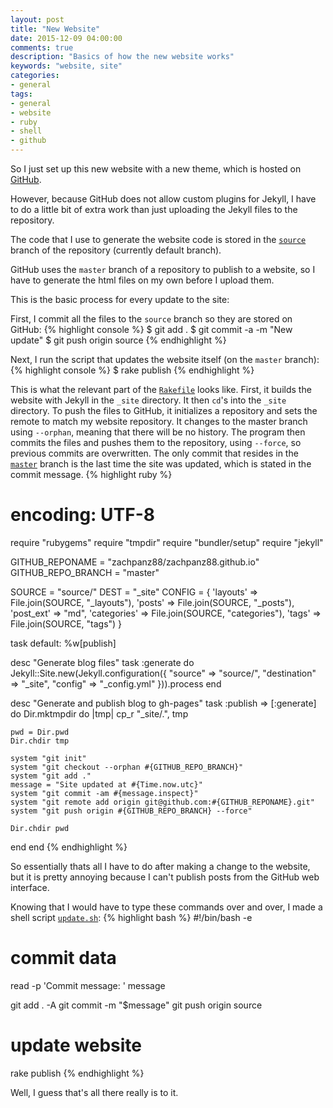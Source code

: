 ```yaml
---
layout: post
title: "New Website"
date: 2015-12-09 04:00:00
comments: true
description: "Basics of how the new website works"
keywords: "website, site"
categories:
- general
tags:
- general
- website
- ruby
- shell
- github
---
```


So I just set up this new website with a new theme, which is hosted on [GitHub](https://github.com/zachpanz88/zachpanz88.github.io).

However, because GitHub does not allow custom plugins for Jekyll, I have to do a little bit of extra work than just uploading the Jekyll files to the repository. 

The code that I use to generate the website code is stored in the [`source`](https://github.com/zachpanz88/zachpanz88.github.io/tree/source) branch of the repository (currently default branch). 

GitHub uses the `master` branch of a repository to publish to a website, so I have to generate the html files on my own before I upload them. 

This is the basic process for every update to the site:

First, I commit all the files to the `source` branch so they are stored on GitHub:
{% highlight console %}
$ git add .
$ git commit -a -m "New update"
$ git push origin source
{% endhighlight %}

Next, I run the script that updates the website itself (on the `master` branch):
{% highlight console %}
$ rake publish
{% endhighlight %}

This is what the relevant part of the [`Rakefile`](https://github.com/zachpanz88/zachpanz88.github.io/blob/source/Rakefile) looks like. 
First, it builds the website with Jekyll in the `_site` directory. It then `cd`'s into the `_site` directory. 
To push the files to GitHub, it initializes a repository and sets the remote to match my website repository. 
It changes to the master branch using `--orphan`, meaning that there will be no history.
The program then commits the files and pushes them to the repository, using `--force`, so previous commits are overwritten. 
The only commit that resides in the [`master`](https://github.com/zachpanz88/zachpanz88.github.io/tree/master) branch is the last time the site was updated, which is stated in the commit message.
{% highlight ruby %}
# encoding: UTF-8
require "rubygems"
require "tmpdir"
require "bundler/setup"
require "jekyll"

GITHUB_REPONAME = "zachpanz88/zachpanz88.github.io"
GITHUB_REPO_BRANCH = "master"

SOURCE = "source/"
DEST   = "_site"
CONFIG = {
  'layouts' => File.join(SOURCE, "_layouts"),
  'posts' => File.join(SOURCE, "_posts"),
  'post_ext' => "md",
  'categories' => File.join(SOURCE, "categories"),
  'tags' => File.join(SOURCE, "tags")
}

task default: %w[publish]

desc "Generate blog files"
task :generate do
  Jekyll::Site.new(Jekyll.configuration({
    "source"      => "source/",
    "destination" => "_site",
    "config"      => "_config.yml"
  })).process
end

desc "Generate and publish blog to gh-pages"
task :publish => [:generate] do
  Dir.mktmpdir do |tmp|
    cp_r "_site/.", tmp

    pwd = Dir.pwd
    Dir.chdir tmp

    system "git init"
    system "git checkout --orphan #{GITHUB_REPO_BRANCH}"
    system "git add ."
    message = "Site updated at #{Time.now.utc}"
    system "git commit -am #{message.inspect}"
    system "git remote add origin git@github.com:#{GITHUB_REPONAME}.git"
    system "git push origin #{GITHUB_REPO_BRANCH} --force"

    Dir.chdir pwd
  end
end
{% endhighlight %}

So essentially thats all I have to do after making a change to the website, but it is pretty annoying because I can't publish posts from the GitHub web interface.

Knowing that I would have to type these commands over and over, I made a shell script [`update.sh`](https://github.com/zachpanz88/zachpanz88.github.io/blob/source/update.sh):
{% highlight bash %}
#!/bin/bash -e

# commit data
read -p 'Commit message: ' message

git add . -A
git commit -m "$message"
git push origin source

# update website
rake publish
{% endhighlight %}

Well, I guess that's all there really is to it.
